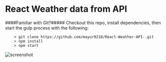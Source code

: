 # React Weather data from API


####Familiar with Git?#####
Checkout this repo, install dependencies, then start the gulp process with the following:

```
	> git clone https://github.com/mayur9210/React-Weather-API-.git
	> npm install
	> npm start
```


![screenshot](https://raw.githubusercontent.com/mayur9210/React-Weather-API/master/weather.png)
